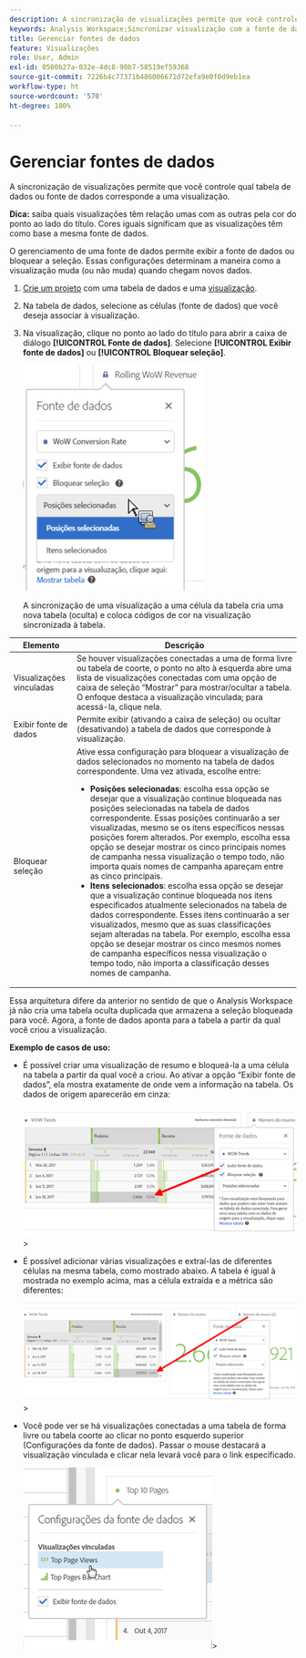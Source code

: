 ```yaml
---
description: A sincronização de visualizações permite que você controle qual tabela de dados ou fonte de dados corresponde a uma visualização.
keywords: Analysis Workspace;Sincronizar visualização com a fonte de dados
title: Gerenciar fontes de dados
feature: Visualizações
role: User, Admin
exl-id: 0500b27a-032e-4dc8-98b7-58519ef59368
source-git-commit: 7226b4c77371b486006671d72efa9e0f0d9eb1ea
workflow-type: ht
source-wordcount: '570'
ht-degree: 100%

---
```


# Gerenciar fontes de dados

A sincronização de visualizações permite que você controle qual tabela de dados ou fonte de dados corresponde a uma visualização.

**Dica:** saiba quais visualizações têm relação umas com as outras pela cor do ponto ao lado do título. Cores iguais significam que as visualizações têm como base a mesma fonte de dados.

O gerenciamento de uma fonte de dados permite exibir a fonte de dados ou bloquear a seleção. Essas configurações determinam a maneira como a visualização muda (ou não muda) quando chegam novos dados.

1. [Crie um projeto](/help/analyze/analysis-workspace/home.md) com uma tabela de dados e uma [visualização](/help/analyze/analysis-workspace/visualizations/freeform-analysis-visualizations.md).
1. Na tabela de dados, selecione as células (fonte de dados) que você deseja associar à visualização.
1. Na visualização, clique no ponto ao lado do título para abrir a caixa de diálogo **[!UICONTROL Fonte de dados]**. Selecione **[!UICONTROL Exibir fonte de dados]** ou **[!UICONTROL Bloquear seleção]**.

   ![](assets/manage-data-source.png)

   A sincronização de uma visualização a uma célula da tabela cria uma nova tabela (oculta) e coloca códigos de cor na visualização sincronizada à tabela.

| Elemento | Descrição |
|--- |--- |
| Visualizações vinculadas | Se houver visualizações conectadas a uma de forma livre ou tabela de coorte, o ponto no alto à esquerda abre uma lista de visualizações conectadas com uma opção de caixa de seleção “Mostrar” para mostrar/ocultar a tabela.  O enfoque destaca a visualização vinculada; para acessá-la, clique nela. |
| Exibir fonte de dados | Permite exibir (ativando a caixa de seleção) ou ocultar (desativando) a tabela de dados que corresponde à visualização. |
| Bloquear seleção | Ative essa configuração para bloquear a visualização de dados selecionados no momento na tabela de dados correspondente. Uma vez ativada, escolhe entre:  <ul><li>**Posições selecionadas**: escolha essa opção se desejar que a visualização continue bloqueada nas posições selecionadas na tabela de dados correspondente. Essas posições continuarão a ser visualizadas, mesmo se os itens específicos nessas posições forem alterados. Por exemplo, escolha essa opção se desejar mostrar os cinco principais nomes de campanha nessa visualização o tempo todo, não importa quais nomes de campanha apareçam entre as cinco principais.</li> <li>**Itens selecionados**: escolha essa opção se desejar que a visualização continue bloqueada nos itens especificados atualmente selecionados na tabela de dados correspondente. Esses itens continuarão a ser visualizados, mesmo que as suas classificações sejam alteradas na tabela. Por exemplo, escolha essa opção se desejar mostrar os cinco mesmos nomes de campanha específicos nessa visualização o tempo todo, não importa a classificação desses nomes de campanha.</li></ul> |

Essa arquitetura difere da anterior no sentido de que o Analysis Workspace já não cria uma tabela oculta duplicada que armazena a seleção bloqueada para você. Agora, a fonte de dados aponta para a tabela a partir da qual você criou a visualização.

**Exemplo de casos de uso:**

* É possível criar uma visualização de resumo e bloqueá-la a uma célula na tabela a partir da qual você a criou. Ao ativar a opção “Exibir fonte de dados”, ela mostra exatamente de onde vem a informação na tabela. Os dados de origem aparecerão em cinza:

   ![](assets/data-source2.png)>
* É possível adicionar várias visualizações e extraí-las de diferentes células na mesma tabela, como mostrado abaixo. A tabela é igual à mostrada no exemplo acima, mas a célula extraída e a métrica são diferentes:

   ![](assets/data-source3.png)>
* Você pode ver se há visualizações conectadas a uma tabela de forma livre ou tabela coorte ao clicar no ponto esquerdo superior (Configurações da fonte de dados). Passar o mouse destacará a visualização vinculada e clicar nela levará você para o link especificado.

   ![](assets/linked-visualizations.png)>
